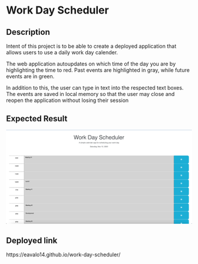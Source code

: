 # Work Day Scheduler

## Description 
<p>Intent of this project is to be able to create a deployed application that allows users to use a daily work day calender.</p>
<p> The web application autoupdates on which time of the day you are by highlighting the time to red. Past events are highlighted in gray, while future events are in green. </p>

<p>In addition to this, the user can type in text into the respected text boxes. The events are saved in local memory so that the user may close and reopen the application without losing their session</p>

## Expected Result
<img src="https://github.com/eavalo14/work-day-scheduler/blob/main/assets/images/webpage.png" alt="Webpage">

## Deployed link
<p>https://eavalo14.github.io/work-day-scheduler/</p>
